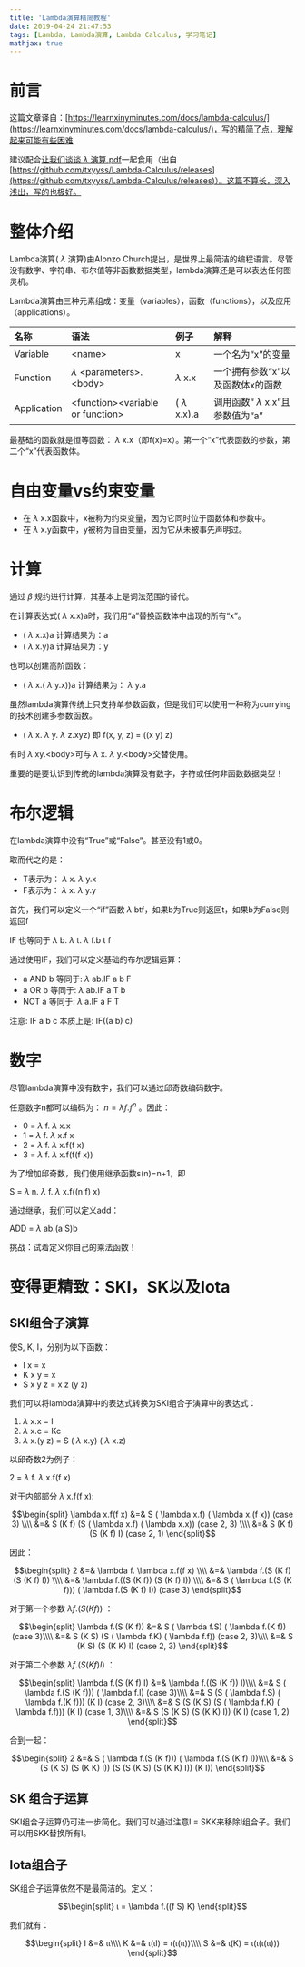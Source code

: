 ```yaml
---
title: 'Lambda演算精简教程'
date: 2019-04-24 21:47:53
tags: [Lambda, Lambda演算, Lambda Calculus, 学习笔记]
mathjax: true
---
```


# 前言

这篇文章译自：[https://learnxinyminutes.com/docs/lambda-calculus/](https://learnxinyminutes.com/docs/lambda-calculus/)，写的精简了点，理解起来可能有些困难

建议配合[让我们谈谈 $\lambda$ 演算.pdf](https://github.com/imonce/Lambda-Calculus/blob/master/lambda.pdf)一起食用（出自[https://github.com/txyyss/Lambda-Calculus/releases](https://github.com/txyyss/Lambda-Calculus/releases)）。这篇不算长，深入浅出，写的也极好。

# 整体介绍

Lambda演算( $\lambda$ 演算)由Alonzo Church提出，是世界上最简洁的编程语言。尽管没有数字、字符串、布尔值等非函数数据类型，lambda演算还是可以表达任何图灵机。

Lambda演算由三种元素组成：变量（variables），函数（functions），以及应用（applications）。

|名称|语法|例子|解释|
|:--|:--|:--|:--|
|Variable|<name\>|x|一个名为“x”的变量|
|Function| $\lambda$ <parameters\>.<body\>| $\lambda$ x.x|一个拥有参数“x”以及函数体x的函数|
|Application|<function\><variable or function\>|( $\lambda$ x.x).a|调用函数“ $\lambda$ x.x”且参数值为“a”|

最基础的函数就是恒等函数： $\lambda$ x.x（即f(x)=x）。第一个“x”代表函数的参数，第二个“x”代表函数体。

# 自由变量vs约束变量

- 在 $\lambda$ x.x函数中，x被称为约束变量，因为它同时位于函数体和参数中。
- 在 $\lambda$ x.y函数中，y被称为自由变量，因为它从未被事先声明过。

# 计算

通过 $\beta$ 规约进行计算，其基本上是词法范围的替代。

在计算表达式( $\lambda$ x.x)a时，我们用“a”替换函数体中出现的所有“x”。

- ( $\lambda$ x.x)a 计算结果为：a
- ( $\lambda$ x.y)a 计算结果为：y

也可以创建高阶函数：

- ( $\lambda$ x.( $\lambda$ y.x))a 计算结果为： $\lambda$ y.a

虽然lambda演算传统上只支持单参数函数，但是我们可以使用一种称为currying的技术创建多参数函数。

- ( $\lambda$ x. $\lambda$ y. $\lambda$ z.xyz) 即 f(x, y, z) = ((x y) z)

有时 $\lambda$ xy.<body\>可与 $\lambda$ x. $\lambda$ y.<body\>交替使用。

重要的是要认识到传统的lambda演算没有数字，字符或任何非函数数据类型！

# 布尔逻辑

在lambda演算中没有“True”或“False”。甚至没有1或0。

取而代之的是：

- T表示为： $\lambda$ x. $\lambda$ y.x
- F表示为： $\lambda$ x. $\lambda$ y.y

首先，我们可以定义一个“if”函数 $\lambda$ btf，如果b为True则返回t，如果b为False则返回f

IF 也等同于 $\lambda$ b. $\lambda$ t. $\lambda$ f.b t f

通过使用IF，我们可以定义基础的布尔逻辑运算：

- a AND b 等同于:  $\lambda$ ab.IF a b F
- a OR b 等同于:  $\lambda$ ab.IF a T b
- NOT a 等同于:  $\lambda$ a.IF a F T

注意: IF a b c 本质上是: IF((a b) c)

# 数字

尽管lambda演算中没有数字，我们可以通过邱奇数编码数字。

任意数字n都可以编码为： $n = \lambda f.f^n$ 。因此：

- 0 =  $\lambda$ f. $\lambda$ x.x
- 1 =  $\lambda$ f. $\lambda$ x.f x
- 2 =  $\lambda$ f. $\lambda$ x.f(f x)
- 3 =  $\lambda$ f. $\lambda$ x.f(f(f x))

为了增加邱奇数，我们使用继承函数s(n)=n+1，即

S =  $\lambda$ n. $\lambda$ f. $\lambda$ x.f((n f) x)

通过继承，我们可以定义add：

ADD =  $\lambda$ ab.(a S)b

挑战：试着定义你自己的乘法函数！

# 变得更精致：SKI，SK以及Iota

## SKI组合子演算

使S, K, I，分别为以下函数：

- I x = x
- K x y = x
- S x y z = x z (y z)

我们可以将lambda演算中的表达式转换为SKI组合子演算中的表达式：

1.  $\lambda$ x.x = I
2.  $\lambda$ x.c = Kc
3.  $\lambda$ x.(y z) = S ( $\lambda$ x.y) ( $\lambda$ x.z)

以邱奇数2为例子：

2 =  $\lambda$ f. $\lambda$ x.f(f x)

对于内部部分  $\lambda$ x.f(f x):

$$\begin{split}
\lambda x.f(f x) &=& S ( \lambda x.f) ( \lambda x.(f x))          (case 3) \\\\
&=& S (K f)  (S ( \lambda x.f) ( \lambda x.x))   (case 2, 3) \\\\
&=& S (K f)  (S (K f) I)         (case 2, 1)
\end{split}$$

因此：

$$\begin{split}
2
&=&  \lambda f. \lambda x.f(f x) \\\\
&=&  \lambda f.(S (K f) (S (K f) I)) \\\\
&=&  \lambda f.((S (K f)) (S (K f) I)) \\\\
&=& S ( \lambda f.(S (K f))) ( \lambda f.(S (K f) I)) (case 3)
\end{split}$$

对于第一个参数 $\lambda f.(S (K f))$ ：

$$\begin{split}
\lambda f.(S (K f)) 
&=& S ( \lambda f.S) ( \lambda f.(K f))       (case 3)\\\\
&=& S (K S) (S ( \lambda f.K) ( \lambda f.f)) (case 2, 3)\\\\
&=& S (K S) (S (K K) I)       (case 2, 3)
\end{split}$$

对于第二个参数 $\lambda f.(S (K f) I)$ ：

$$\begin{split}
 \lambda f.(S (K f) I)
&=&  \lambda f.((S (K f)) I)\\\\
&=& S ( \lambda f.(S (K f))) ( \lambda f.I)             (case 3)\\\\
&=& S (S ( \lambda f.S) ( \lambda f.(K f))) (K I)       (case 2, 3)\\\\
&=& S (S (K S) (S ( \lambda f.K) ( \lambda f.f))) (K I) (case 1, 3)\\\\
&=& S (S (K S) (S (K K) I)) (K I)       (case 1, 2)
\end{split}$$

合到一起：

$$\begin{split}
  2
&=& S ( \lambda f.(S (K f))) ( \lambda f.(S (K f) I))\\\\
&=& S (S (K S) (S (K K) I)) (S (S (K S) (S (K K) I)) (K I))
\end{split}$$

## SK 组合子运算

SKI组合子运算仍可进一步简化。我们可以通过注意I = SKK来移除I组合子。我们可以用SKK替换所有I。

## Iota组合子

SK组合子运算依然不是最简洁的。定义：

$$\begin{split}
ι =  \lambda f.((f S) K)
\end{split}$$

我们就有：

$$\begin{split}
I &=& ιι\\\\
K &=& ι(ιI) = ι(ι(ιι))\\\\
S &=& ι(K) = ι(ι(ι(ιι)))
\end{split}$$

